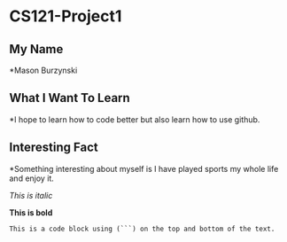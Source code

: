 # CS121-Project1

## My Name
*Mason Burzynski

## What I Want To Learn
*I hope to learn how to  code better but also learn how to use github.

## Interesting Fact
*Something interesting about myself is I have played sports my whole life and enjoy it.


*This is italic*

**This is bold**

```
This is a code block using (```) on the top and bottom of the text.
```
